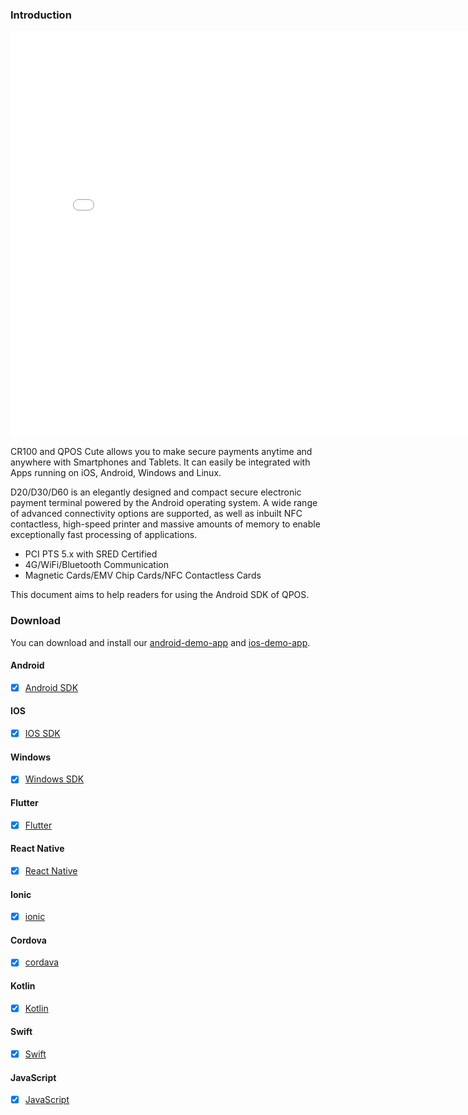 ### Introduction

<iframe width="800" height="650" src="./products/productsGallery.html" frameborder="0"  scrolling="no" allowfullscreen></iframe>


CR100 and QPOS Cute allows you to make secure payments anytime and anywhere with Smartphones and Tablets.
It can easily be integrated with Apps running on iOS, Android, Windows and Linux.

D20/D30/D60 is an elegantly designed and compact secure electronic payment terminal powered by the Android operating system. A wide range of advanced connectivity options are supported, as well as inbuilt NFC contactless, high-speed printer and massive amounts of memory to enable exceptionally fast processing of applications.
- PCI PTS 5.x with SRED Certified
- 4G/WiFi/Bluetooth Communication
- Magnetic Cards/EMV Chip Cards/NFC Contactless Cards

This document aims to help readers for using the Android SDK of QPOS.

### Download
You can download and install our [android-demo-app](https://www.pgyer.com/6GtstDbT) and [ios-demo-app](http://d.maps9.com/posDemo).

<!-- tabs:start -->

#### **Android**

- [x] [Android SDK](https://github.com/DspreadOrg/android) 

#### **IOS**

- [x] [IOS SDK](https://github.com/DspreadOrg/ios)

#### **Windows**

- [x] [Windows SDK](https://github.com/DspreadOrg/windows)

#### **Flutter**

- [x] [Flutter](https://github.com/DspreadOrg/flutterDemo)

#### **React Native**

- [x] [React Native](https://github.com/DspreadOrg/react-native)
    
#### **Ionic**

- [x] [ionic](https://gitlab.com/dspread/ionic-demo)
    
#### **Cordova**

- [x] [cordava](https://github.com/DspreadOrg/cordova-plugin)

#### **Kotlin**

- [x] [Kotlin](https://github.com/DspreadOrg/kotlin) 

#### **Swift**

- [x] [Swift](https://github.com/DspreadOrg/ios/tree/Swift-Demo) 

#### **JavaScript**

- [x] [JavaScript](https://github.com/DspreadOrg/Web-js-Demo) 

<!-- tabs:end -->

